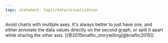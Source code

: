 ```yaml
---
tags: statement, topic/data/visualization
---
```


Avoid charts with multiple axes. It's always better to just have one, and either annotate the data values directly on the second graph, or split it apart while sharing the other axis. [[@2015knaflic_storytelling|@knaflic2015]]